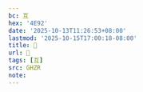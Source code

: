 ```yaml
---
bc: 互
hex: '4E92'
date: '2025-10-13T11:26:53+08:00'
lastmod: '2025-10-15T17:00:18-08:00'
title: 󰔂
url: 󰔂
tags: [互]
src: GHZR
note:
---
```


